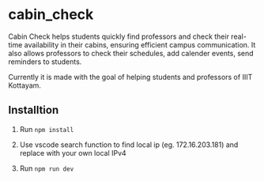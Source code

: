 # cabin_check

Cabin Check helps students quickly find professors and check their real-time availability in their cabins, ensuring efficient campus communication. It also allows professors to check their schedules, add calender events, send reminders to students.

Currently it is made with the goal of helping students and professors of IIIT Kottayam.

## Installtion

1. Run `npm install`

2. Use vscode search function to find local ip (eg. 172.16.203.181) and replace with your own local IPv4

3. Run `npm run dev`

